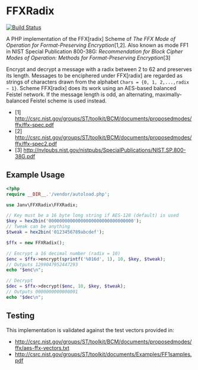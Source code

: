 FFXRadix
========

[![Build Status](https://travis-ci.org/jan2000/ffxradix.svg?branch=master)](https://travis-ci.org/jan2000/ffxradix)

A PHP implementation of the FFX\[radix\] Scheme of *The FFX Mode of Operation for Format-Preserving Encryption*[1,2].
Also known as mode FF1 in NIST Special Publication 800-38G:
*Recommendation for Block Cipher Modes of Operation: Methods for Format-Preserving Encryption*[3]

Encrypt and decrypt a message with a radix between 2 to 62 and preserves its length. Messages to be enciphered under
FFX\[radix\] are regarded as strings of characters drawn from the alphabet `Chars = {0, 1, 2,...,radix − 1}`.
Scheme FFX\[radix\] does its work using an AES-based balanced Feistel network. If the message length is odd, an
alternating, maximally-balanced Feistel scheme is used instead.

* [1] http://csrc.nist.gov/groups/ST/toolkit/BCM/documents/proposedmodes/ffx/ffx-spec.pdf
* [2] http://csrc.nist.gov/groups/ST/toolkit/BCM/documents/proposedmodes/ffx/ffx-spec2.pdf
* [3] http://nvlpubs.nist.gov/nistpubs/SpecialPublications/NIST.SP.800-38G.pdf

Example Usage
-------------

```php
<?php
require __DIR__.'/vendor/autoload.php';

use Janv\FFXRadix\FFXRadix;

// Key must be a 16 byte long string if AES-128 (default) is used
$key = hex2bin('00000000000000000000000000000000');
// Tweak can be anything
$tweak = hex2bin('0123456789abcdef');

$ffx = new FFXRadix();

// Encrypt a 16 decimal number (radix = 10)
$enc = $ffx->encrypt(sprintf('%016d', 1), 10, $key, $tweak);
// Outputs 1299047952447293
echo "$enc\n";

// Decrypt
$dec = $ffx->decrypt($enc, 10, $key, $tweak);
// Outputs 0000000000000001
echo "$dec\n";
```

Testing
-------

This implementation is validated against the test vectors provided in:
* http://csrc.nist.gov/groups/ST/toolkit/BCM/documents/proposedmodes/ffx/aes-ffx-vectors.txt
* http://csrc.nist.gov/groups/ST/toolkit/documents/Examples/FF1samples.pdf